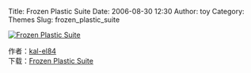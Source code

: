 Title: Frozen Plastic Suite
Date: 2006-08-30 12:30
Author: toy
Category: Themes
Slug: frozen_plastic_suite

[![Frozen Plastic
Suite](http://i.linuxtoy.org/i/Frozen_Plastic_Suite_by_kal_el84_s.png)](http://i.linuxtoy.org/i/Frozen_Plastic_Suite_by_kal_el84.png)

作者：[kal-el84](http://kal-el84.deviantart.com)  
下载：[Frozen Plastic
Suite](http://www.deviantart.com/download/38913773/)
